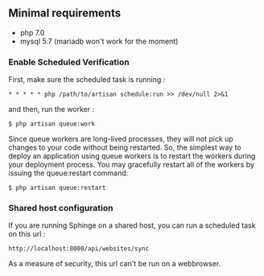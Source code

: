 ## Minimal requirements

 - php 7.0
 - mysql 5.7 (mariadb won't work for the moment)

### Enable Scheduled Verification

First, make sure the scheduled task is running :

```
* * * * * php /path/to/artisan schedule:run >> /dev/null 2>&1
```

and then, run the worker :

```
$ php artisan queue:work
```

Since queue workers are long-lived processes, they will not pick up changes to your code without being restarted.
So, the simplest way to deploy an application using queue workers is to restart the workers during your deployment process.
You may gracefully restart all of the workers by issuing the queue:restart command:

```
$ php artisan queue:restart
```

### Shared host configuration

If you are running Sphinge on a shared host, you can run a scheduled task on this url :

```
http://localhost:8000/api/websites/sync
```

As a measure of security, this url can't be run on a webbrowser.
